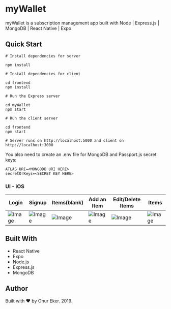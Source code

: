 # myWallet

myWallet is a subscription management app built with Node | Express.js | MongoDB | React Native | Expo

## Quick Start

```
# Install dependencies for server

npm install

# Install dependencies for client

cd frontend
npm install

# Run the Express server

cd myWallet
npm start

# Run the client server

cd frontend
npm start

# Server runs on http://localhost:5000 and client on http://localhost:3000
```

You also need to create an .env file for MongoDB and Passport.js secret keys:

```
ATLAS_URI=<MONGODB URI HERE>
secretOrKeys=<SECRET KEY HERE>
```

### UI - iOS

Login | Signup | Items(blank) | Add an Item | Edit/Delete Items | Items
------- | ------- | ------- | ------- | ------- | -------
![Image](https://i.imgur.com/1Zm8wEZ.png) | ![Image](https://i.imgur.com/mAmBEkc.png) | ![Image](https://i.imgur.com/HAcqr4h.png) | ![Image](https://i.imgur.com/cYukMGB.png) | ![Image](https://i.imgur.com/pfJdkhN.png) | ![Image](https://i.imgur.com/45YWHVi.png)

## Built With

* React Native
* Expo
* Node.js
* Express.js
* MongoDB

## Author

Built with :heart: by Onur Eker. 2019.